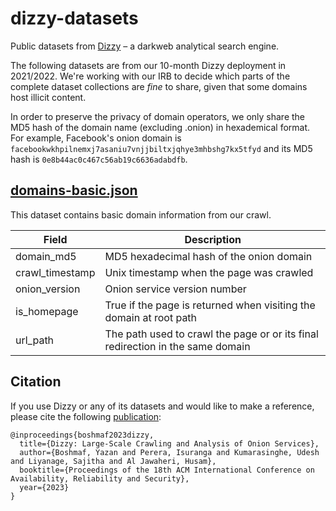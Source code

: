 # dizzy-datasets

Public datasets from [Dizzy](https://dizzy-dev.cibr.qcri.org) – a darkweb analytical search engine.

The following datasets are from our 10-month Dizzy deployment in 2021/2022. We're working with our IRB to decide which parts of the complete dataset collections are _fine_ to share, given that some domains host illicit content.

In order to preserve the privacy of domain operators, we only share the MD5 hash of the domain name (excluding .onion) in hexademical format. For example, Facebook's onion domain is `facebookwkhpilnemxj7asaniu7vnjjbiltxjqhye3mhbshg7kx5tfyd` and its MD5 hash is `0e8b44ac0c467c56ab19c6636adabdfb`.

## [domains-basic.json](https://raw.githubusercontent.com/cibr-qcri/dizzy-datasets/main/domains-basic.json)

This dataset contains basic domain information from our crawl.

| Field           | Description                                                                    |
|-----------------|--------------------------------------------------------------------------------|
| domain_md5      | MD5 hexadecimal hash of the onion domain                                       |
| crawl_timestamp | Unix timestamp when the page was crawled                                       |
| onion_version   | Onion service version number                                                   |
| is_homepage     | True if the page is returned when visiting the domain at root path             |
| url_path        | The path used to crawl the page or or its final redirection in the same domain |

## Citation

If you use Dizzy or any of its datasets and would like to make a reference, please cite the following [publication](https://arxiv.org/abs/2209.07202):
```
@inproceedings{boshmaf2023dizzy,
  title={Dizzy: Large-Scale Crawling and Analysis of Onion Services},
  author={Boshmaf, Yazan and Perera, Isuranga and Kumarasinghe, Udesh and Liyanage, Sajitha and Al Jawaheri, Husam},
  booktitle={Proceedings of the 18th ACM International Conference on Availability, Reliability and Security},
  year={2023}
}
```
